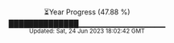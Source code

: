 <p align="center">
⏳Year Progress (47.88 %) <br>
██████████████▁▁▁▁▁▁▁▁▁▁▁▁▁▁▁▁ <br>
<sub>Updated: Sat, 24 Jun 2023 18:02:42 GMT</sub>
</p>

